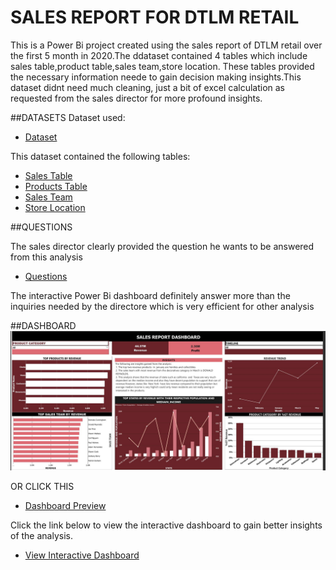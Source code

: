 # SALES REPORT FOR DTLM RETAIL
This is a Power Bi project created using the sales report of DTLM retail over the first 5 month in 2020.The ddataset contained 4 tables which include sales table,product table,sales team,store location. These tables provided the necessary information neede to gain decision making insights.This dataset didnt need much cleaning, just a bit of excel calculation as requested from the sales director for more profound insights.

##DATASETS
Dataset used:
- <a href = "https://github.com/dipeanthonia/Salesreport/tree/main/sales%20data%20csv">Dataset</a>

This dataset contained the following tables:
- <a href = "https://github.com/dipeanthonia/Salesreport/blob/main/Sales%20table.xlsx">Sales Table</a>
- <a href = "https://github.com/dipeanthonia/Salesreport/blob/main/sales%20data%20csv/products.csv">Products Table</a>
- <a href = "https://github.com/dipeanthonia/Salesreport/blob/main/sales%20data%20csv/sales%20team.csv">Sales Team</a>
- <a href = "https://github.com/dipeanthonia/Salesreport/blob/main/sales%20data%20csv/store%20locations.csv">Store Location</a>

##QUESTIONS

The sales director clearly provided the question he wants to be answered from this analysis
- <a href = "https://github.com/dipeanthonia/Salesreport/blob/main/QUESTIONS.pdf">Questions </a>

The interactive Power Bi dashboard definitely answer more than the  inquiries needed by the directore which is very efficient for other analysis 


##DASHBOARD
![Crime stats dashboard](https://github.com/dipeanthonia/Salesreport/blob/main/SALES%20REPORT%20ANALYSIS.JPG)

OR CLICK THIS 

- <a href = "https://github.com/dipeanthonia/crime-stats/blob/main/Crime%20stats%20dashboard.JPG">Dashboard Preview</a>

Click the link below to view the interactive dashboard to gain better insights of the analysis.

- <a href = "https://github.com/dipeanthonia/crime-stats/blob/main/crime%20stats.pbix">View Interactive Dashboard</a>

